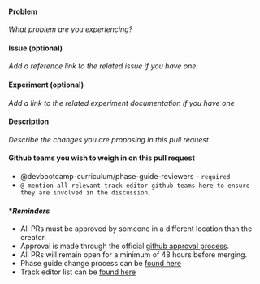 #### Problem

_What problem are you experiencing?_

#### Issue (optional)

_Add a reference link to the related issue if you have one._

#### Experiment (optional)

_Add a link to the related experiment documentation if you have one_

#### Description

_Describe the changes you are proposing in this pull request_

#### Github teams you wish to weigh in on this pull request

- @devbootcamp-curriculum/phase-guide-reviewers - `required`
- `@ mention all relevant track editor github teams here to ensure they are involved in the discussion.`


#### **Reminders*

- All PRs must be approved by someone in a different location than the creator.
- Approval is made through the official [github approval process](https://help.github.com/articles/approving-a-pull-request-with-required-reviews/).
- All PRs will remain open for a minimum of 48 hours before merging.
- Phase guide change process can be [found here](https://confluence.devbootcamp.com/x/Vg0v)
- Track editor list can be [found here](https://github.com/orgs/devbootcamp-curriculum/teams?utf8=%E2%9C%93&query=track-)




